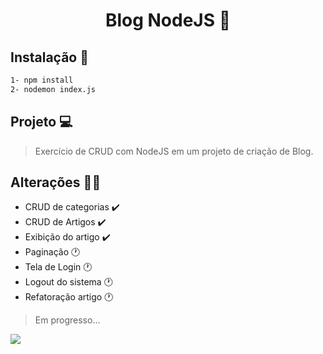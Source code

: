 <h1 align="center">Blog NodeJS 📢 </h1>

## Instalação 🔑

```sh
1- npm install
2- nodemon index.js
```
## Projeto 💻
> Exercício de CRUD com NodeJS em um projeto de criação de Blog.

## Alterações 🧑‍💼
- CRUD de categorias ✔️
- CRUD de Artigos ✔️
- Exibição do artigo ✔️
- Paginação 🕐
- Tela de Login 🕐
- Logout do sistema 🕐
- Refatoração artigo 🕐
> Em progresso...

<img src="public/images/description.gif">